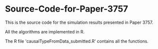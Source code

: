 # Source-Code-for-Paper-3757

This is the source code for the simulation results presented in Paper 3757.

All the algorithms are implemented in R.

The R file 'causalTypeFromData_submitted.R' contains all the functions.
